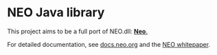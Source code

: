 # NEO Java library

This project aims to be a full port of NEO.dll: [**Neo**.](https://github.com/neo-project/neo)

For detailed documentation, see [docs.neo.org](http://docs.neo.org/en-us/sc/introduction.html) and the [NEO whitepaper](http://docs.neo.org/en-us/index.html).
